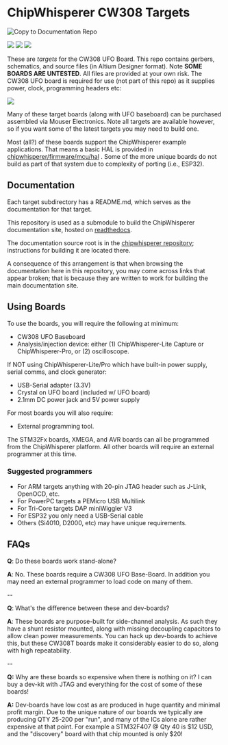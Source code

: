 # ChipWhisperer CW308 Targets #

![Copy to Documentation Repo](https://github.com/newaetech/chipwhisperer-target-cw308t/workflows/Copy%20to%20Documentation%20Repo/badge.svg)

![](doc/esp32.jpg) ![](doc/s6lx9.jpg) ![](doc/stm32.jpg)

These are *targets* for the CW308 UFO Board. This repo contains gerbers, schematics, and source files (in Altium Designer format). Note **SOME BOARDS ARE UNTESTED**. All files are provided at your own risk. The CW308 UFO board is required for use (not part of this repo) as it supplies power, clock, programming headers etc:

![](doc/cw308_top.png)

Many of these target boards (along with UFO baseboard) can be purchased assembled via Mouser Electronics. Note all targets are available however, so if you want some of the latest targets you may need to build one.

Most (all?) of these boards support the ChipWhisperer example applications. That means a basic HAL is provided in [chipwhisperer/firmware/mcu/hal](https://github.com/newaetech/chipwhisperer/tree/develop/firmware/mcu/hal) . Some of the more unique boards do not build as part of that system due to complexity of porting (i.e., ESP32).

## Documentation ##

Each target subdirectory has a README.md, which serves as the documentation for that target.

This repository is used as a submodule to build the ChipWhisperer documentation
site, hosted on [readthedocs](https://chipwhisperer.readthedocs.io).

The documentation source root is in the [chipwhisperer
repository](https://github.com/newaetech/chipwhisperer/tree/develop/docs);
instructions for building it are located there.

A consequence of this arrangement is that when browsing the documentation here
in this repository, you may come across links that appear broken; that is
because they are written to work for building the main documentation site.

## Using Boards ##

To use the boards, you will require the following at minimum:

* CW308 UFO Baseboard
* Analysis/injection device: either (1) ChipWhisperer-Lite Capture or ChipWhisperer-Pro, or (2) oscilloscope.


If NOT using ChipWhisperer-Lite/Pro which have built-in power supply, serial comms, and clock generator:

* USB-Serial adapter (3.3V)
* Crystal on UFO board (included w/ UFO board)
* 2.1mm DC power jack and 5V power supply

For most boards you will also require:
* External programming tool.

The STM32Fx boards, XMEGA, and AVR boards can all be programmed from the ChipWhisperer platform. All other boards will require an external programmer at this time.

### Suggested programmers ###

* For ARM targets anything with 20-pin JTAG header such as J-Link, OpenOCD, etc.
* For PowerPC targets a PEMicro USB Multilink
* For Tri-Core targets DAP miniWiggler V3
* For ESP32 you only need a USB-Serial cable
* Others (Si4010, D2000, etc) may have unique requirements.

## FAQs ##

**Q**: Do these boards work stand-alone?

**A**: No. These boards require a CW308 UFO Base-Board. In addition you may need an external programmer to load code on many of them.

--

**Q**: What's the difference between these and dev-boards?

**A**: These boards are purpose-built for side-channel analysis. As such they have a shunt resistor mounted, along with missing decoupling capacitors to allow clean power measurements. You can hack up dev-boards to achieve this, but these CW308T boards make it considerably easier to do so, along with high repeatability.

--

**Q:** Why are these boards so expensive when there is nothing on it? I can buy a dev-kit with JTAG and everything for the cost of some of these boards!

**A:** Dev-boards have low cost as are produced in huge quantity and minimal profit margin. Due to the unique nature of our boards we typically are producing QTY 25-200 per "run", and many of the ICs alone are rather expensive at that point. For example a STM32F407 @ Qty 40 is $12 USD, and the "discovery" board with that chip mounted is only $20!

